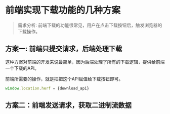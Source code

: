 # 前端实现下载功能的几种方案

>  需求分析: 前端下载的功能很常见，用户在点击下载按钮后，触发浏览器的下载操作。

## 方案一: 前端只提交请求，后端处理下载

这种方案对前端的开发来说最简单，因为后端处理了所有的下载逻辑，提供给前端一个下载的API。

前端所需要的操作，就是把把这个API赋值给下载按钮即可。

```TypeScript
window.location.herf = {download_api}
```

## 方案二：前端发送请求，获取二进制流数据


